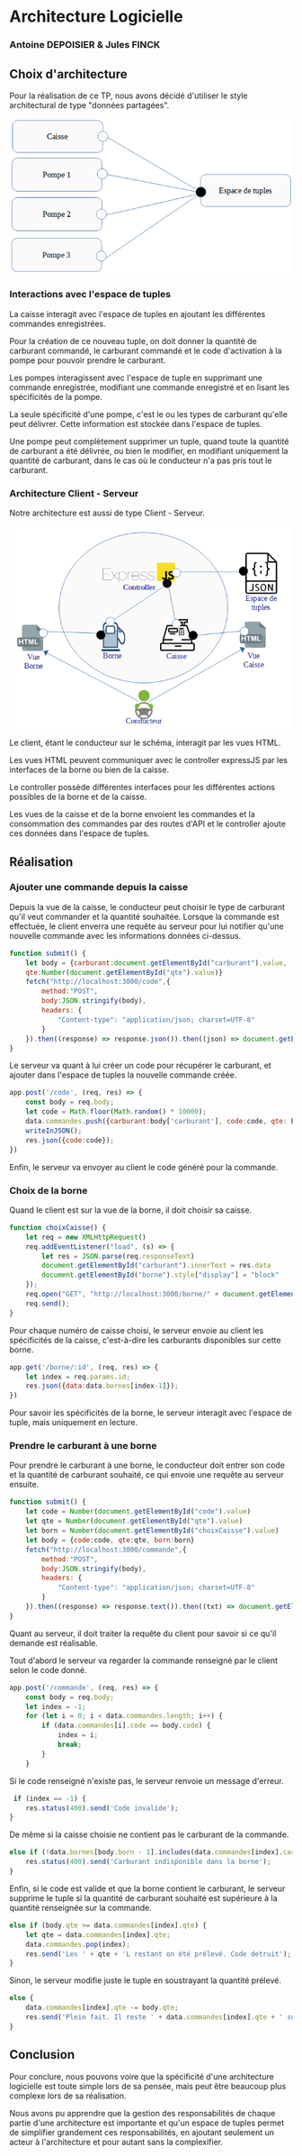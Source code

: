 
# Architecture Logicielle
### Antoine DEPOISIER & Jules FINCK

## Choix d'architecture

Pour la réalisation de ce TP, nous avons décidé d'utiliser le style architectural de type "données partagées".

<p align="center">
  <img src="images/archi.png" alt="drawing"/>
</p>

### Interactions avec l'espace de tuples

La caisse interagit avec l'espace de tuples en ajoutant les différentes commandes enregistrées.

Pour la création de ce nouveau tuple, on doit donner la quantité de carburant commandé, le carburant commandé et le code d'activation à la pompe pour pouvoir prendre le carburant.

Les pompes interagissent avec l'espace de tuple en supprimant une commande enregistrée, modifiant une commande enregistré et en lisant les spécificités de la pompe.

La seule spécificité d'une pompe, c'est le ou les types de carburant qu'elle peut délivrer. Cette information est stockée dans l'espace de tuples.

Une pompe peut complètement supprimer un tuple, quand toute la quantité de carburant a été délivrée, ou bien le modifier, en modifiant uniquement la quantité de carburant, dans le cas où le conducteur n'a pas pris tout le carburant.

### Architecture Client - Serveur

Notre architecture est aussi de type Client - Serveur.

<p align="center">
  <img src="images/archi2.png" alt="drawing"/>
</p>

Le client, étant le conducteur sur le schéma, interagit par les vues HTML.

Les vues HTML peuvent communiquer avec le controller expressJS par les interfaces de la borne ou bien de la caisse.

Le controller possède différentes interfaces pour les différentes actions possibles de la borne et de la caisse.

Les vues de la caisse et de la borne envoient les commandes et la consommation des commandes par des routes d'API et le controller ajoute ces données dans l'espace de tuples.

## Réalisation

### Ajouter une commande depuis la caisse

Depuis la vue de la caisse, le conducteur peut choisir le type de carburant qu'il veut commander et la quantité souhaitée.
Lorsque la commande est effectuée, le client enverra une requête au serveur pour lui notifier qu'une nouvelle commande avec les informations données ci-dessus.

```js
function submit() {
    let body = {carburant:document.getElementById("carburant").value,
    qte:Number(document.getElementById("qte").value)}
    fetch("http://localhost:3000/code",{
        method:"POST",
        body:JSON.stringify(body),
        headers: {
            "Content-type": "application/json; charset=UTF-8"
        }
    }).then((response) => response.json()).then((json) => document.getElementById("code").innerText = json.code)
}
```

Le serveur va quant à lui créer un code pour récupérer le carburant, et ajouter dans l'espace de tuples la nouvelle commande créée.

```js
app.post('/code', (req, res) => {
    const body = req.body;
    let code = Math.floor(Math.random() * 10000);
    data.commandes.push({carburant:body['carburant'], code:code, qte: body.qte});
    writeInJSON();
    res.json({code:code});
})
```

Enfin, le serveur va envoyer au client le code généré pour la commande.

### Choix de la borne

Quand le client est sur la vue de la borne, il doit choisir sa caisse.

```js
function choixCaisse() {
    let req = new XMLHttpRequest()
    req.addEventListener("load", (s) => {
        let res = JSON.parse(req.responseText)
        document.getElementById("carburant").innerText = res.data
        document.getElementById("borne").style["display"] = "block"
    });
    req.open("GET", "http://localhost:3000/borne/" + document.getElementById("choixCaisse").value);
    req.send();
}
```

Pour chaque numéro de caisse choisi, le serveur envoie au client les spécificités de la caisse, c'est-à-dire les carburants disponibles sur cette borne.

```js
app.get('/borne/:id', (req, res) => {
    let index = req.params.id;
    res.json({data:data.bornes[index-1]});
})
```

Pour savoir les spécificités de la borne, le serveur interagit avec l'espace de tuple, mais uniquement en lecture.

### Prendre le carburant à une borne

Pour prendre le carburant à une borne, le conducteur doit entrer son code et la quantité de carburant souhaité, ce qui envoie une requête au serveur ensuite.

```js
function submit() {
    let code = Number(document.getElementById("code").value)
    let qte = Number(document.getElementById("qte").value)
    let born = Number(document.getElementById("choixCaisse").value)
    let body = {code:code, qte:qte, born:born}
    fetch("http://localhost:3000/commande",{
        method:"POST",
        body:JSON.stringify(body),
        headers: {
            "Content-type": "application/json; charset=UTF-8"
        }
    }).then((response) => response.text()).then((txt) => document.getElementById("result").innerText = txt)
}
```

Quant au serveur, il doit traiter la requête du client pour savoir si ce qu'il demande est réalisable.

Tout d'abord le serveur va regarder la commande renseigné par le client selon le code donné.

```js
app.post('/commande', (req, res) => {
    const body = req.body;
    let index = -1;
    for (let i = 0; i < data.commandes.length; i++) {
        if (data.commandes[i].code == body.code) {
            index = i;
            break;
        }
    }
```

Si le code renseigné n'existe pas, le serveur renvoie un message d'erreur.

```js
 if (index == -1) {
    res.status(400).send('Code invalide');
}
```

De même si la caisse choisie ne contient pas le carburant de la commande.

```js
else if (!data.bornes[body.born - 1].includes(data.commandes[index].carburant)) {
    res.status(400).send('Carburant indisponible dans la borne');
}
```

Enfin, si le code est valide et que la borne contient le carburant, le serveur supprime le tuple si la quantité de carburant souhaité est supérieure à la quantité renseignée sur la commande.

```js
else if (body.qte >= data.commandes[index].qte) {
    let qte = data.commandes[index].qte;
    data.commandes.pop(index);
    res.send('Les ' + qte + 'L restant on été prélevé. Code detruit');
}
```

Sinon, le serveur modifie juste le tuple en soustrayant la quantité prélevé.

```js
else {
    data.commandes[index].qte -= body.qte;
    res.send('Plein fait. Il reste ' + data.commandes[index].qte + ' sur ce code');
}
```

## Conclusion

Pour conclure, nous pouvons voire que la spécificité d'une architecture logicielle est toute simple lors de sa pensée, mais peut être beaucoup plus complexe lors de sa réalisation.

Nous avons pu apprendre que la gestion des responsabilités de chaque partie d'une architecture est importante et qu'un espace de tuples permet de simplifier grandement ces responsabilités, en ajoutant seulement un acteur à l'architecture et pour autant sans la complexifier.
